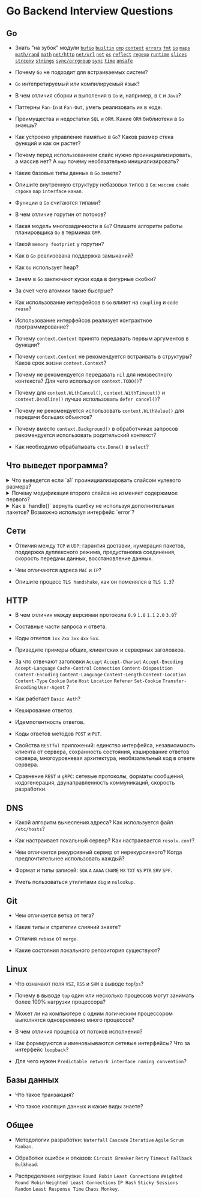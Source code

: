 # Go Backend Interview Questions

## Go

* Знать "на зубок" модули
[`bufio`](https://pkg.go.dev/bufio)
[`builtin`](https://pkg.go.dev/builtin)
[`cmp`](https://pkg.go.dev/cmp)
[`context`](https://pkg.go.dev/context)
[`errors`](https://pkg.go.dev/errors)
[`fmt`](https://pkg.go.dev/fmt)
[`io`](https://pkg.go.dev/io)
[`maps`](https://pkg.go.dev/maps)
[`math/rand`](https://pkg.go.dev/math/rand)
[`math`](https://pkg.go.dev/math)
[`net/http`](https://pkg.go.dev/net/http)
[`net/url`](https://pkg.go.dev/net/url)
[`net`](https://pkg.go.dev/net)
[`os`](https://pkg.go.dev/os)
[`reflect`](https://pkg.go.dev/reflect)
[`regexp`](https://pkg.go.dev/regexp)
[`runtime`](https://pkg.go.dev/runtime)
[`slices`](https://pkg.go.dev/slices)
[`strconv`](https://pkg.go.dev/strconv)
[`strings`](https://pkg.go.dev/strings)
[`sync/errgroup`](https://pkg.go.dev/golang.org/x/sync/errgroup)
[`sync`](https://pkg.go.dev/sync)
[`time`](https://pkg.go.dev/time)
[`unsafe`](https://pkg.go.dev/unsafe)

* Почему `Go` не подходит для встраиваемых систем?

* `Go` интепретируемый или компилируемый язык?

* В чем отличия сборки и выполения в `Go` и, например, в `C` и `Java`?

* Паттерны `Fan-In` и `Fan-Out`, уметь реализовать их в коде.

* Преимущества и недостатки `SQL` и `ORM`. Какие `ORM` библиотеки в `Go` знаешь?

* Как устроено управление памятью в `Go`? Каков размер стека функций и как он растет?

* Почему перед использованием слайс нужно проинициализировать, а массив нет? А `map` почему необязательно инициализировать?

* Какие базовые типы данных в `Go` знаете?

* Опишите внутренную структуру небазовых типов в `Go`: `массив` `слайс` `строка` `map` `interface` `канал`.

* Функции в `Go` считаются типами?

* В чем отличие горутин от потоков?

* Какая модель многозадачности в `Go`? Опишите алгоритм работы планировщика `Go` в терминах `GMP`.

* Какой `memory footprint` у горутин?

* Как в `Go` реализована поддержка замыканий?
  
* Как `Go` использует heap?

* Зачем в `Go` заключают куски кода в фигурные скобки?

* За счет чего атомики такие быстрые?

* Как использование интерфейсов в `Go` влияет на `coupling` и `code reuse`?

* Использование интерфейсов реализует контрактное программирование?

* Почему `context.Context` принято передавать первым аргументов в функции?

* Почему `context.Context` не рекомендуется встраивать в структуры? Каков срок жизни `context.Context`?

* Почему не рекомендуется передавать `nil` для неизвестного контекста? Для чего используют `context.TODO()`?

* Почему для `context.WithCancel()`, `context.WithTimeout()` и `context.Deadline()` лучше использовать `defer cancel()`?

* Почему не рекомендуется использовать `context.WithValue()` для передачи больших объектов?

* Почему вместо `context.Background()` в обработчиках запросов рекомендуется использовать родительский контекст?

* Как необходимо обрабатывать `ctx.Done()` в `select`?

## Что выведет программа?

<details>

<summary>
Что выведется если `a1` проинициализировать слайсом нулевого размера?
</summary>

```go
a1 := make([]int, 0, 10)
a1 = append(a1, []int{1, 2, 3, 4, 5}...)
a2 = append(a1, 6)
a3 = append(a1, 7)
fmt.Println(a1, a2, a3)
```

</details>

<details>

<summary>Почему модификация второго слайса не изменяет содержимое первого?</summary>

```go
func main() {
	first := []int{10, 20, 30, 40, 50}
	second := make([]*int, len(first))
	for i, v := range first {
		second[i] = &v
		*second[i] *= 10
	}
	fmt.Println(first)
	fmt.Println(*second[0], *second[1], *second[2], *second[3], *second[4])
}
```

</details>

<details>

<summary>Как в `handle()` вернуть ошибку не используя дополнительных пакетов? Возможно используя интерфейс `error`?</summary>
  
```go
func main() {
  println(handle())
}

func handle() error {
  ...
}
```

</details>

## Сети

* Отличия между `TCP` и `UDP`: гарантия доставки, нумерация пакетов, поддержка дуплексного режима, предустановка соединения, скорость передачи данных, восстановление данных.

* Чем отличаются адреса `MAC` и `IP`?

* Опишите процесс `TLS handshake`, как он поменялся в `TLS 1.3`?

## HTTP

* В чем отличия между версиями протокола `0.9` `1.0` `1.1` `2.0` `3.0`?

* Составные части запроса и ответа.

* Коды ответов `1xx` `2xx` `3xx` `4xx` `5xx`.

* Приведите примеры общих, клиентских и серверных заголовков.

* За что отвечают заголовки `Accept` `Accept-Charset` `Accept-Encoding` `Accept-Language` `Cache-Control` `Connection` `Content-Disposition` `Content-Encoding` `Content-Language` `Content-Length` `Content-Location` `Content-Type` `Cookie` `Date` `Host` `Location` `Referer` `Set-Cookie` `Transfer-Encoding` `User-Agent` ?

* Как работает `Basic Auth`?

* Кеширование ответов.

* Идемпотентность ответов.

* Коды ответов методов `POST` и `PUT`.

* Свойства `RESTful` приложений: единство интерфейса, независимость клиента от сервера, сохранность состояния, кэширование ответов сервера, многоуровневая архитектура, необязательный код в ответе сервера.

* Сравнение `REST` и `gRPC`: сетевые протоколы, форматы сообщений, кодогенерация, двунаправленность коммуникаций, скорость разработки.

## DNS

* Какой алгоритм вычесления адреса? Как используется файл `/etc/hosts`?

* Как настраивает локальный сервер? Как настраивается `resolv.conf`?

* Чем отличается рекурсивный сервер от нерекурсивного? Когда предпочтительнее использовать каждый?

* Формат и типы записей: `SOA` `A` `AAAA` `CNAME` `MX` `TXT` `NS` `PTR` `SRV` `SPF`.

* Уметь пользоваться утилитами `dig` и `nslookup`.

## Git

* Чем отличается ветка от тега?

* Какие типы и стратегии слияний знаете?

* Отличия `rebase` от `merge`.

* Какие состояния локального репозитория существуют?

## Linux

* Что означают поля `VSZ`, `RSS` и `SHM` в выводе `top`/`ps`?

* Почему в выводе `top` один или несколько процессов могут занимать более 100% нагрузки процессора?

* Может ли на компьютере с одним логическим процессором выполнятся одновременно много процессов?

* В чем отличия процесса от потоков исполнения?

* Как формируются и именовыываются сетевые интерфейсы? Что за интерфейс `loopback`?

* Для чего нужен `Predictable network interface naming convention`?

## Базы данных

* Что такое транзакция?

* Что такое изоляция данных и какие виды знаете?

## Общее

* Методологии разработки: `Waterfall` `Cascade` `Iterative` `Agile` `Scrum` `Kanban`.

* Обработки ошибок и отказов: `Circuit Breaker` `Retry` `Timeout` `Fallback` `Bulkhead`.

* Распределение нагрузки: `Round Robin` `Least Connections` `Weighted Round Robin` `Weighted Least Connections` `IP Hash` `Sticky Sessions` `Random` `Least Response Time` `Chaos Monkey`.
